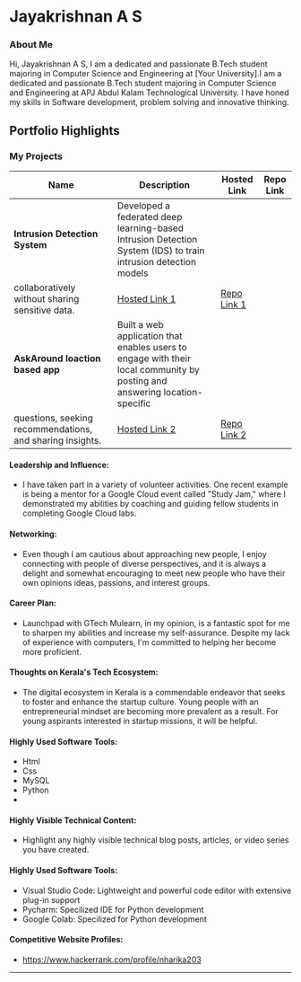 # Jayakrishnan A S

### About Me
Hi, Jayakrishnan A S, I am a dedicated and passionate B.Tech student majoring in Computer Science and Engineering at [Your University].I am a dedicated and passionate B.Tech student majoring in Computer Science and Engineering at APJ Abdul Kalam Technological University.
I have honed my skills in Software development, problem solving and innovative thinking.



## Portfolio Highlights

### My Projects

| Name                | Description                                                               | Hosted Link                              | Repo Link                                                      |
|---------------------|---------------------------------------------------------------------------|------------------------------------------|----------------------------------------------------------------|
| **Intrusion Detection System** | Developed a federated deep learning-based Intrusion Detection System (IDS) to train intrusion detection models
                                   collaboratively without sharing sensitive data.                                          | [Hosted Link 1](https://mindfulmee.netlify.app/)    | [Repo Link 1](https://github.com/harika-haru/MindfulMe)             |
| **AskAround loaction based app**  |  Built a web application that enables users to engage with their local community by posting and answering location-specific
                                        questions, seeking recommendations, and sharing insights.                                           | [Hosted Link 2](https://harika-haru.github.io/stackup/docs/index.html)   | [Repo Link 2](https://github.com/harika-haru/stackup)             |

#### Leadership and Influence:

- I have taken part in a variety of volunteer activities. One recent example is being a mentor for a Google Cloud event called "Study Jam," where I demonstrated my abilities by coaching and guiding fellow students in completing Google Cloud labs.

#### Networking:

- Even though I am cautious about approaching new people, I enjoy connecting with people of diverse perspectives, and it is always a delight and somewhat encouraging to meet new people who have their own opinions ideas, passions, and interest groups.

#### Career Plan:

- Launchpad with GTech Mulearn, in my opinion, is a fantastic spot for me to sharpen my abilities and increase my self-assurance. Despite my lack of experience with computers, I'm committed to helping her become more proficient.

#### Thoughts on Kerala's Tech Ecosystem:

- The digital ecosystem in Kerala is a commendable endeavor that seeks to foster and enhance the startup culture. Young people with an entrepreneurial mindset are becoming more prevalent as a result. For young aspirants interested in startup missions, it will be helpful.


#### Highly Used Software Tools:

- Html
- Css
- MySQL
- Python
- 
#### Highly Visible Technical Content:

- Highlight any highly visible technical blog posts, articles, or video series you have created.

#### Highly Used Software Tools:

- Visual Studio Code: Lightweight and powerful code editor with extensive plug-in support
- Pycharm: Specilized IDE for Python development
- Google Colab: Specilized for Python development 

#### Competitive Website Profiles:
- https://www.hackerrank.com/profile/nharika203





---
